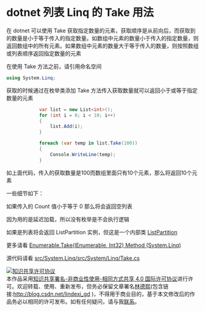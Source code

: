 
# dotnet 列表 Linq 的 Take 用法

在 dotnet 可以使用 Take 获取指定数量的元素，获取顺序是从前向后，而获取到的数量是小于等于传入的指定数量。如数组中元素的数量小于传入的指定数量，则返回数组中的所有元素。如果数组中元素的数量大于等于传入的数量，则按照数组或列表顺序返回指定数量的元素

<!--more-->


<!-- csdn -->

在使用 Take 方法之前，请引用命名空间

```csharp
using System.Linq;
```

获取的时候通过在枚举类添加 Take 方法传入获取数量就可以返回小于或等于指定数量的元素

```csharp
            var list = new List<int>();
            for (int i = 0; i < 10; i++)
            {
                list.Add(i);
            }

            foreach (var temp in list.Take(100))
            {
                Console.WriteLine(temp);
            }
```

如上面代码，传入的获取数量是100而数组里面只有10个元素，那么将返回10个元素

一些细节如下：

如果传入的 Count 值小于等于 0 那么将会返回空列表

因为用的是延迟加载，所以没有枚举是不会执行逻辑

如果是列表将会返回 ListPartition 实例，但这是一个内部类 [ListPartition](https://github.com/dotnet/corefx/blob/fc89c884e99ef3fd920dbe75fbbaf797b02a944f/src/System.Linq/src/System/Linq/Partition.SpeedOpt.cs#L155)

更多请看 [Enumerable.Take(IEnumerable<TSource>, Int32) Method (System.Linq)](https://docs.microsoft.com/zh-cn/dotnet/api/system.linq.enumerable.take?view=netframework-4.8 )

源代码请看 [src/System.Linq/src/System/Linq/Take.cs](https://github.com/dotnet/corefx/blob/50fc80c8023060d61a826b01733a93840018fe92/src/System.Linq/src/System/Linq/Take.cs )





<a rel="license" href="http://creativecommons.org/licenses/by-nc-sa/4.0/"><img alt="知识共享许可协议" style="border-width:0" src="https://licensebuttons.net/l/by-nc-sa/4.0/88x31.png" /></a><br />本作品采用<a rel="license" href="http://creativecommons.org/licenses/by-nc-sa/4.0/">知识共享署名-非商业性使用-相同方式共享 4.0 国际许可协议</a>进行许可。欢迎转载、使用、重新发布，但务必保留文章署名[林德熙](http://blog.csdn.net/lindexi_gd)(包含链接:http://blog.csdn.net/lindexi_gd )，不得用于商业目的，基于本文修改后的作品务必以相同的许可发布。如有任何疑问，请与我[联系](mailto:lindexi_gd@163.com)。